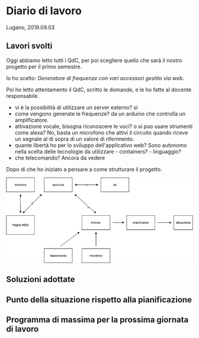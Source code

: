 # Diario di lavoro

Lugano, 2019.09.03

## Lavori svolti

Oggi abbiamo letto tutti i QdC, per poi scegliere quello che sar&agrave; il nostro progetto per il
primo semestre.

Io ho scelto: _Generatore di frequenze con vari accessori gestito via web_.

Poi ho letto attentamento il QdC, scritto le domande, e le ho fatte al docente responsabile.

- vi &egrave; la possibilit&agrave; di utilizzare un server esterno? si
- come vengono generate le frequenze? da un arduino che controlla un amplificatore.
- attivazione vocale, bisogna riconoscere le voci? o si puo usare strumenti come alexa? No, basta un
microfono che attivi il circuito quando riceve un segnale al di sopra di un valore di riferimento.
- quante libert&agrave; ho per lo sviluppo dell'applicativo web? Sono autonomo nella scelta delle
tecnologie da utilizzare
        - containers?
        - linguaggio?
- che telecomando? Ancora da vedere

Dopo di che ho iniziato a pensare a come strutturare il progetto.

![freqline init diagram](../doc/img/freqline_init_diagram.png)

## Soluzioni adottate

## Punto della situazione rispetto alla pianificazione

## Programma di massima per la prossima giornata di lavoro
